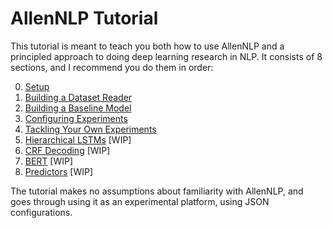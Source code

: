 # AllenNLP Tutorial

This tutorial is meant to teach you both how to use AllenNLP and a principled approach to doing deep learning research in NLP.
It consists of 8 sections, and I recommend you do them in order:

0. [Setup](https://github.com/jbarrow/allennlp_tutorial/blob/master/tutorial/0_Setup.md)
1. [Building a Dataset Reader](https://github.com/jbarrow/allennlp_tutorial/blob/master/tutorial/1_Building_a_Dataset_Reader.md)
2. [Building a Baseline Model](https://github.com/jbarrow/allennlp_tutorial/blob/master/tutorial/2_Building_a_Model.md)
3. [Configuring Experiments](https://github.com/jbarrow/allennlp_tutorial/blob/master/tutorial/3_Configuring_Experiments.md)
4. [Tackling Your Own Experiments](https://github.com/jbarrow/allennlp_tutorial/blob/master/tutorial/4_Tackling_Your_Own_Experiments.md)
5. [Hierarchical LSTMs](https://github.com/jbarrow/allennlp_tutorial/blob/master/tutorial/5_Hierarchical_LSTMs.md) [WIP]
6. [CRF Decoding](https://github.com/jbarrow/allennlp_tutorial/blob/master/tutorial/6_CRF_Decoding.md) [WIP]
7. [BERT](https://github.com/jbarrow/allennlp_tutorial/blob/master/tutorial/7_BERT.md) [WIP]
8. [Predictors](https://github.com/jbarrow/allennlp_tutorial/blob/master/tutorial/8_Predictors.md) [WIP]

The tutorial makes no assumptions about familiarity with AllenNLP, and goes through using it as an experimental platform, using JSON configurations.
